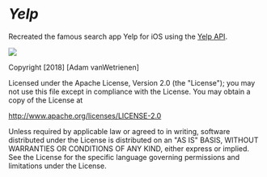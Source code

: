 # *Yelp*

Recreated the famous search app Yelp for iOS using the [Yelp API](http://www.yelp.com/developers/documentation/v2/search_api).

![](yelp_userscreen.gif)

Copyright [2018] [Adam vanWetrienen]

Licensed under the Apache License, Version 2.0 (the "License");
you may not use this file except in compliance with the License.
You may obtain a copy of the License at

http://www.apache.org/licenses/LICENSE-2.0

Unless required by applicable law or agreed to in writing, software
distributed under the License is distributed on an "AS IS" BASIS,
WITHOUT WARRANTIES OR CONDITIONS OF ANY KIND, either express or implied.
See the License for the specific language governing permissions and
limitations under the License.
